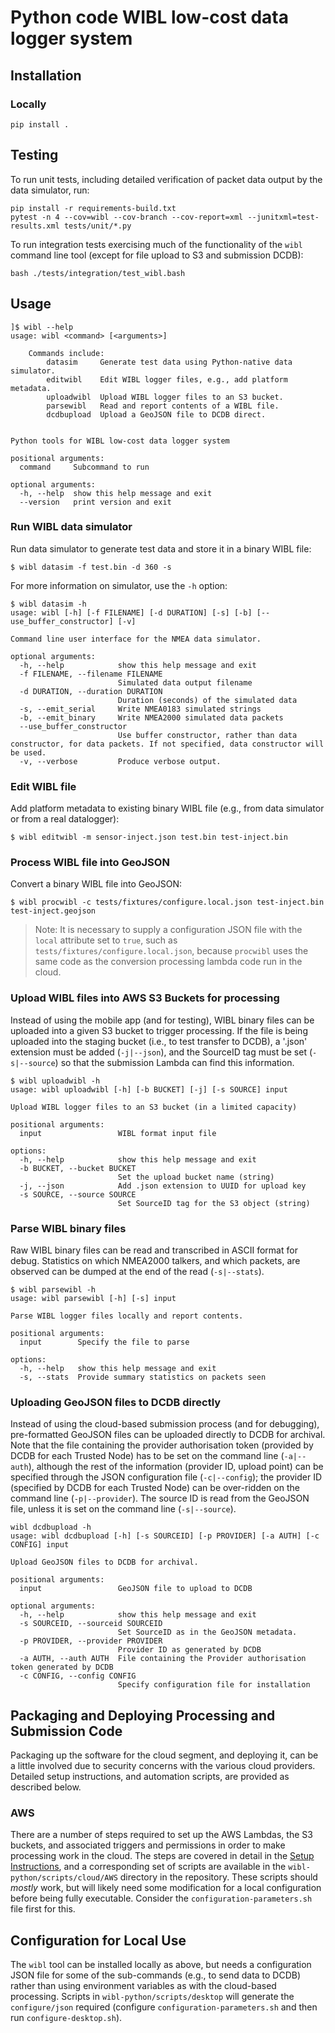 # Python code WIBL low-cost data logger system

## Installation

### Locally
```
pip install .
```

## Testing
To run unit tests, including detailed verification of packet data output by the data simulator, run:
```
pip install -r requirements-build.txt
pytest -n 4 --cov=wibl --cov-branch --cov-report=xml --junitxml=test-results.xml tests/unit/*.py
```

To run integration tests exercising much of the functionality of the `wibl` command line tool 
(except for file upload to S3 and submission DCDB):
```
bash ./tests/integration/test_wibl.bash
```

## Usage
```
]$ wibl --help
usage: wibl <command> [<arguments>]

    Commands include:
        datasim     Generate test data using Python-native data simulator.
        editwibl    Edit WIBL logger files, e.g., add platform metadata.
        uploadwibl  Upload WIBL logger files to an S3 bucket.
        parsewibl   Read and report contents of a WIBL file.
        dcdbupload  Upload a GeoJSON file to DCDB direct.
        

Python tools for WIBL low-cost data logger system

positional arguments:
  command     Subcommand to run

optional arguments:
  -h, --help  show this help message and exit
  --version   print version and exit

```

### Run WIBL data simulator
Run data simulator to generate test data and store it in a binary WIBL file:
```
$ wibl datasim -f test.bin -d 360 -s
```

For more information on simulator, use the `-h` option:
```
$ wibl datasim -h
usage: wibl [-h] [-f FILENAME] [-d DURATION] [-s] [-b] [--use_buffer_constructor] [-v]

Command line user interface for the NMEA data simulator.

optional arguments:
  -h, --help            show this help message and exit
  -f FILENAME, --filename FILENAME
                        Simulated data output filename
  -d DURATION, --duration DURATION
                        Duration (seconds) of the simulated data
  -s, --emit_serial     Write NMEA0183 simulated strings
  -b, --emit_binary     Write NMEA2000 simulated data packets
  --use_buffer_constructor
                        Use buffer constructor, rather than data constructor, for data packets. If not specified, data constructor will be used.
  -v, --verbose         Produce verbose output.
```

### Edit WIBL file
Add platform metadata to existing binary WIBL file (e.g., from data simulator or from a real datalogger):
```
$ wibl editwibl -m sensor-inject.json test.bin test-inject.bin
```

### Process WIBL file into GeoJSON
Convert a binary WIBL file into GeoJSON:
```
$ wibl procwibl -c tests/fixtures/configure.local.json test-inject.bin test-inject.geojson
```

> Note: It is necessary to supply a configuration JSON file with the `local` attribute
> set to `true`, such as `tests/fixtures/configure.local.json`, because `procwibl` uses
> the same code as the conversion processing lambda code run in the cloud.

### Upload WIBL files into AWS S3 Buckets for processing
Instead of using the mobile app (and for testing), WIBL binary files can be uploaded into a given S3 bucket to trigger processing.  If the file is being uploaded into the staging bucket (i.e., to test transfer to DCDB), a '.json' extension must be added (``-j|--json``), and the SourceID tag must be set (``-s|--source``) so that the submission Lambda can find this information.
```
$ wibl uploadwibl -h
usage: wibl uploadwibl [-h] [-b BUCKET] [-j] [-s SOURCE] input

Upload WIBL logger files to an S3 bucket (in a limited capacity)

positional arguments:
  input                 WIBL format input file

options:
  -h, --help            show this help message and exit
  -b BUCKET, --bucket BUCKET
                        Set the upload bucket name (string)
  -j, --json            Add .json extension to UUID for upload key
  -s SOURCE, --source SOURCE
                        Set SourceID tag for the S3 object (string)
```

### Parse WIBL binary files
Raw WIBL binary files can be read and transcribed in ASCII format for debug.  Statistics on which NMEA2000 talkers, and which packets, are observed can be dumped at the end of the read (``-s|--stats``).
```
$ wibl parsewibl -h
usage: wibl parsewibl [-h] [-s] input

Parse WIBL logger files locally and report contents.

positional arguments:
  input        Specify the file to parse

options:
  -h, --help   show this help message and exit
  -s, --stats  Provide summary statistics on packets seen
```

### Uploading GeoJSON files to DCDB directly
Instead of using the cloud-based submission process (and for debugging), pre-formatted GeoJSON files can be uploaded directly to DCDB for archival.  Note that the file containing the provider authorisation token (provided by DCDB for each Trusted Node) has to be set on the command line (``-a|--auth``), although the rest of the information (provider ID, upload point) can be specified through the JSON configuration file (``-c|--config``); the provider ID (specified by DCDB for each Trusted Node) can be over-ridden on the command line (``-p|--provider``).  The source ID is read from the GeoJSON file, unless it is set on the command line (``-s|--source``).

```
wibl dcdbupload -h
usage: wibl dcdbupload [-h] [-s SOURCEID] [-p PROVIDER] [-a AUTH] [-c CONFIG] input

Upload GeoJSON files to DCDB for archival.

positional arguments:
  input                 GeoJSON file to upload to DCDB

optional arguments:
  -h, --help            show this help message and exit
  -s SOURCEID, --sourceid SOURCEID
                        Set SourceID as in the GeoJSON metadata.
  -p PROVIDER, --provider PROVIDER
                        Provider ID as generated by DCDB
  -a AUTH, --auth AUTH  File containing the Provider authorisation token generated by DCDB
  -c CONFIG, --config CONFIG
                        Specify configuration file for installation
```

## Packaging and Deploying Processing and Submission Code
Packaging up the software for the cloud segment, and deploying it, can be a little involved due to security concerns with the various cloud providers.  Detailed setup instructions, and automation scripts, are provided as described below.

### AWS
There are a number of steps required to set up the AWS Lambdas, the S3 buckets, and associated triggers and permissions in order to make processing work in the cloud.  The steps are covered in detail in the [Setup Instructions](scripts/AWSCloudSetup.md), and a corresponding set of scripts are available in the `wibl-python/scripts/cloud/AWS` directory in the repository.  These scripts should *mostly* work, but will likely need some modification for a local configuration before being fully executable.  Consider the `configuration-parameters.sh` file first for this.

## Configuration for Local Use
The ``wibl`` tool can be installed locally as above, but needs a configuration JSON file for some of the sub-commands (e.g., to send data to DCDB) rather than using environment variables as with the cloud-based processing.  Scripts in `wibl-python/scripts/desktop` will generate the `configure/json` required (configure `configuration-parameters.sh` and then run `configure-desktop.sh`).